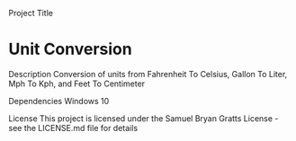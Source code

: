 Project Title
# Unit Conversion

Description
Conversion of units from Fahrenheit To Celsius, Gallon To Liter, Mph To Kph, and Feet To Centimeter

Dependencies
Windows 10

License
This project is licensed under the Samuel Bryan Gratts License - see the LICENSE.md file for details